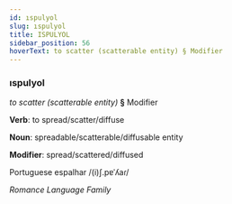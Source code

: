 ```yaml
---
id: ıspulyol
slug: ıspulyol
title: ISPULYOL
sidebar_position: 56
hoverText: to scatter (scatterable entity) § Modifier
---
```


### ıspulyol

*to scatter (scatterable entity)* **§** Modifier

**Verb**: to spread/scatter/diffuse

**Noun**: spreadable/scatterable/diffusable entity

**Modifier**: spread/scattered/diffused

Portuguese espalhar /(i)ʃ.pɐˈʎaɾ/

*Romance Language Family*